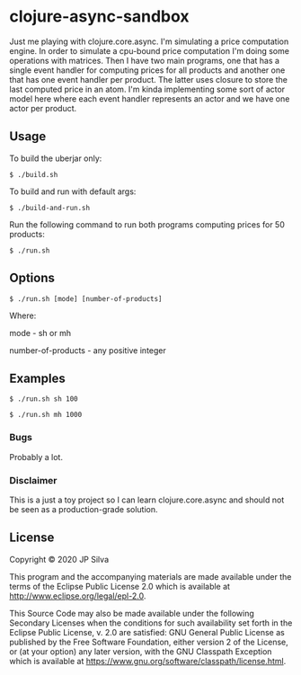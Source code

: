# clojure-async-sandbox

Just me playing with clojure.core.async. I'm simulating a price computation engine. In order to simulate a cpu-bound price computation I'm doing some operations with matrices. Then I have two main programs, one that has a single event handler for computing prices for all products and another one that has one event handler per product. The latter uses closure to store the last computed price in an atom. I'm kinda implementing some sort of actor model here where each event handler represents an actor and we have one actor per product.

## Usage

To build the uberjar only:

    $ ./build.sh

To build and run with default args:

    $ ./build-and-run.sh

Run the following command to run both programs computing prices for 50 products:

    $ ./run.sh

## Options

    $ ./run.sh [mode] [number-of-products]

Where:

mode - sh or mh

number-of-products - any positive integer

## Examples

    $ ./run.sh sh 100

    $ ./run.sh mh 1000

### Bugs

Probably a lot.

### Disclaimer

This is a just a toy project so I can learn clojure.core.async and should not be seen as a production-grade solution.

## License

Copyright © 2020 JP Silva

This program and the accompanying materials are made available under the
terms of the Eclipse Public License 2.0 which is available at
http://www.eclipse.org/legal/epl-2.0.

This Source Code may also be made available under the following Secondary
Licenses when the conditions for such availability set forth in the Eclipse
Public License, v. 2.0 are satisfied: GNU General Public License as published by
the Free Software Foundation, either version 2 of the License, or (at your
option) any later version, with the GNU Classpath Exception which is available
at https://www.gnu.org/software/classpath/license.html.
